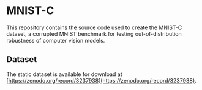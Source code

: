 # MNIST-C

This repository contains the source code used to create the MNIST-C dataset, a
corrupted MNIST benchmark for testing out-of-distribution robustness of computer
vision models.

## Dataset

The static dataset is available for download at [https://zenodo.org/record/3237938](https://zenodo.org/record/3237938).
